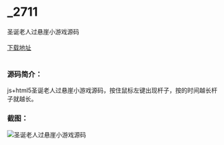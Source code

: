 # _2711
圣诞老人过悬崖小游戏源码
<br/></br>
[下载地址](https://www.uuid2.com/2711.html "下载地址")
<br/></br>
<h3>源码简介：</h3>
<p>js+html5圣诞老人过悬崖小游戏源码，按住鼠标左键出现杆子，按的时间越长杆子就越长。<p>
<h3>截图：</h3>
<img src="https://www.uuid2.com/wp-content/uploads/img/202105/9c545a4662.jpg" alt="圣诞老人过悬崖小游戏源码">
